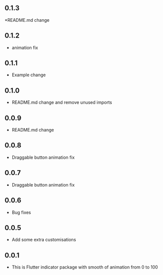 ## 0.1.3
*README.md change

## 0.1.2
* animation fix

## 0.1.1
* Example change

## 0.1.0
* README.md change and remove unused imports
## 0.0.9
* README.md change

## 0.0.8
* Draggable button animation fix

## 0.0.7
* Draggable button animation fix

## 0.0.6

* Bug fixes

## 0.0.5

* Add some extra customisations

## 0.0.1

* This is Flutter indicator package with smooth of animation from 0 to 100



